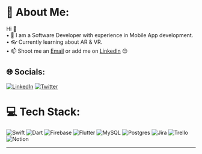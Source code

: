# 💫 About Me:
Hi 👋<br>• 📱 I am a Software Developer with experience in Mobile App development.<br>
• 👓 Currently learning about AR & VR.
<br>• 📫 Shoot me an <a href="mailto: ivanvillanueva99@gmail.com">Email</a> or add me on <a href="https://linkedin.com/in/Ivan Villanueva">LinkedIn</a> 😊


## 🌐 Socials:
<a href="https://linkedin.com/in/Ivan Villanueva">![LinkedIn](https://img.shields.io/badge/LinkedIn-%230077B5.svg?logo=linkedin&logoColor=white)</a>
<a href="https://twitter.com/@a_ivan_vo">![Twitter](https://img.shields.io/badge/Twitter-%231DA1F2.svg?logo=Twitter&logoColor=white) </a>


# 💻 Tech Stack:
![Swift](https://img.shields.io/badge/swift-F54A2A?style=for-the-badge&logo=swift&logoColor=white) ![Dart](https://img.shields.io/badge/dart-%230175C2.svg?style=for-the-badge&logo=dart&logoColor=white) ![Firebase](https://img.shields.io/badge/firebase-%23039BE5.svg?style=for-the-badge&logo=firebase) ![Flutter](https://img.shields.io/badge/Flutter-%2302569B.svg?style=for-the-badge&logo=Flutter&logoColor=white) ![MySQL](https://img.shields.io/badge/mysql-%2300f.svg?style=for-the-badge&logo=mysql&logoColor=white) ![Postgres](https://img.shields.io/badge/postgres-%23316192.svg?style=for-the-badge&logo=postgresql&logoColor=white) ![Jira](https://img.shields.io/badge/jira-%230A0FFF.svg?style=for-the-badge&logo=jira&logoColor=white) ![Trello](https://img.shields.io/badge/Trello-%23026AA7.svg?style=for-the-badge&logo=Trello&logoColor=white) ![Notion](https://img.shields.io/badge/Notion-%23000000.svg?style=for-the-badge&logo=notion&logoColor=white)

<!-- # 📊 GitHub Stats:
![](https://github-readme-stats.vercel.app/api?username=IvanVO&theme=dark&hide_border=false&include_all_commits=false&count_private=false)<br/>
![](https://github-readme-streak-stats.herokuapp.com/?user=IvanVO&theme=dark&hide_border=false)<br/>
![](https://github-readme-stats.vercel.app/api/top-langs/?username=IvanVO&theme=dark&hide_border=false&include_all_commits=false&count_private=false&layout=compact) -->

---
<!-- [![](https://visitcount.itsvg.in/api?id=IvanVO&icon=0&color=0)](https://visitcount.itsvg.in) -->

<!-- Proudly created with GPRM ( https://gprm.itsvg.in ) -->
